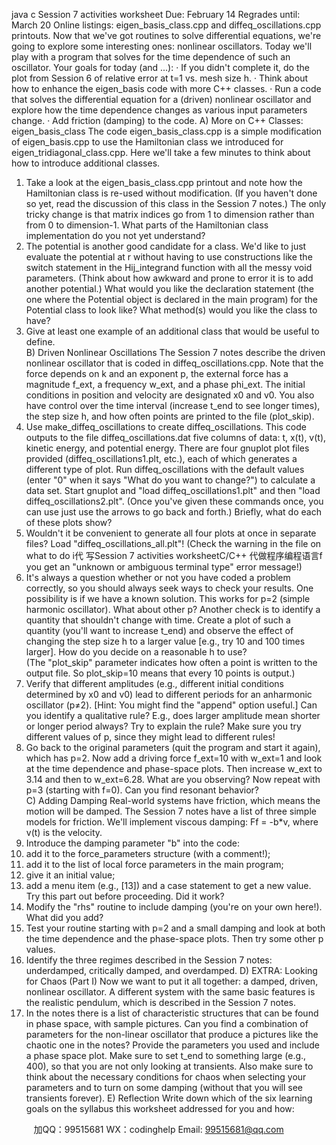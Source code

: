 java c
Session 7 activities worksheet
Due: February 14                                                       Regrades until:   March 20
Online listings:   eigen_basis_class.cpp and diffeq_oscillations.cpp printouts.
Now that we've got routines to solve differential equations, we're going to explore some interesting ones: nonlinear oscillators. Today we'll play with a program that solves for the time dependence of such an oscillator. 
Your goals for today (and ...): 
·   If you didn't complete it, do the plot from Session 6 of relative error at t=1 vs. mesh size h.
·   Think about how to enhance the eigen_basis code with more C++ classes.
·   Run a code that solves the differential equation for a (driven) nonlinear oscillator and explore how the time dependence changes as various input parameters change.
·   Add friction (damping) to the code.
A) More on C++ Classes: eigen_basis_class
The code eigen_basis_class.cpp is a simple modification of eigen_basis.cpp to use the Hamiltonian class we introduced for eigen_tridiagonal_class.cpp. Here we'll take a few minutes to think about how to introduce additional classes.
1.   Take a look at the eigen_basis_class.cpp printout and note how the Hamiltonian class is re-used without modification. (If you haven't done so yet, read the discussion of this class in the Session 7 notes.) The only tricky change is that matrix indices go from 1 to dimension rather than from 0 to dimension-1. What parts of the Hamiltonian class implementation do you not yet understand?   
2.   The potential is another good candidate for a class. We'd like to just evaluate the potential at r without having to use constructions like the switch statement in the Hij_integrand function with all the messy void parameters. (Think about how awkward and prone to error it is to add another potential.) What would you like the declaration statement (the one where the Potential object is declared in the main program) for the Potential class to look like? What method(s) would you like the class to have?   
3.   Give at least one example of an additional class that would be useful to define.   
B) Driven Nonlinear Oscillations
The Session 7 notes describe the driven nonlinear oscillator that is coded in diffeq_oscillations.cpp. Note that the force depends on k and an exponent p, the external force has a magnitude f_ext, a frequency w_ext, and a phase phi_ext. The initial conditions in position and velocity are designated x0 and v0. You also have control over the time interval (increase t_end to see longer times), the step size h, and how often points are printed to the file (plot_skip).
1.   Use make_diffeq_oscillations to create diffeq_oscillations. This code outputs to the file diffeq_oscillations.dat five columns of data: t, x(t), v(t), kinetic energy, and potential energy. There are four gnuplot plot files provided (diffeq_oscillations1.plt, etc.), each of which generates a different type of plot. Run diffeq_oscillations with the default values (enter "0" when it says "What do you want to change?") to calculate a data set. Start gnuplot and "load diffeq_oscillations1.plt" and then "load diffeq_oscillations2.plt". (Once you've given these commands once, you can use just use the arrows to go back and forth.) Briefly, what do each of these plots show?   
2.   Wouldn't it be convenient to generate all four plots at once in separate files? Load "diffeq_oscillations_all.plt"! (Check the warning in the file on what to do i代 写Session 7 activities worksheetC/C++
代做程序编程语言f you get an "unknown or ambiguous terminal type" error message!)
3.   It's always a question whether or not you have coded a problem correctly, so you should always seek ways to check your results. One possibility is if we have a known solution. This works for p=2 (simple harmonic oscillator). What about other p? Another check is to identify a quantity that shouldn't change with time. Create a plot of such a quantity (you'll want to increase t_end) and observe the effect of changing the step size h to a larger value [e.g., try 10 and 100 times larger]. How do you decide on a reasonable h to use?   
(The "plot_skip" parameter indicates how often a point is written to the output file. So plot_skip=10 means that every 10 points is output.)
4.   Verify that different amplitudes (e.g., different initial conditions determined by x0 and v0) lead to different periods for an anharmonic oscillator (p≠2). [Hint: You might find the "append" option useful.] Can you identify a qualitative rule? E.g., does larger amplitude mean shorter or longer period always? Try to explain the rule? Make sure you try different values of p, since they might lead to different rules!   
5.   Go back to the original parameters (quit the program and start it again), which has p=2. Now add a driving force f_ext=10 with w_ext=1 and look at the time dependence and phase-space plots. Then increase w_ext to 3.14 and then to w_ext=6.28. What are you observing? Now repeat with p=3 (starting with f=0). Can you find resonant behavior?   
C) Adding Damping
Real-world systems have friction, which means the motion will be damped. The Session 7 notes have a list of three simple models for friction. We'll implement viscous damping: Ff   = -b*v, where v(t) is the velocity.
1.   Introduce the damping parameter "b" into the code:   
1.   add it to the force_parameters structure (with a comment!);
2.   add it to the list of local force parameters in the main program;
3.   give it an initial value;
4.   add a menu item (e.g., [13]) and a case statement to get a new value.
Try this part out before proceeding. Did it work?   
2.   Modify the "rhs" routine to include damping (you're on your own here!). What did you add?   
3.   Test your routine starting with p=2 and a small damping and look at both the time dependence and the phase-space plots. Then try some other p values.
4.   Identify the three regimes described in the Session 7 notes: underdamped, critically damped, and overdamped. D) EXTRA: Looking for Chaos (Part I)
Now we want to put it all together: a damped, driven, nonlinear oscillator. A different system with the same basic features is the realistic pendulum, which is described in the Session 7 notes.
1.   In the notes there is a list of characteristic structures that can be found in phase space, with sample pictures. Can you find a combination of parameters for the non-linear oscillator that produce a pictures like the chaotic one in the notes?   Provide the parameters you used and include a phase space plot. Make sure to set t_end to something large (e.g., 400), so that you are not only looking at transients. Also make sure to think about the necessary conditions for chaos when selecting your parameters and to turn on some damping (without that you will see transients forever).
E) Reflection
Write down which of the six learning goals on the syllabus this worksheet addressed for you and how:
   
   

         
加QQ：99515681  WX：codinghelp  Email: 99515681@qq.com
